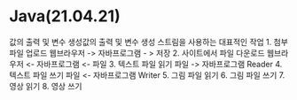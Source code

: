 # Java(21.04.21)
값의 출력 및 변수 생성값의 출력 및 변수 생성
	스트림을 사용하는 대표적인 작업
	1. 첨부파일 업로드
		웹브라우저 -> 자바프로그램 - > 저장 
	2. 사이트에서 파일 다운로드
		웹브라우저 <- 자바프로그램 <- 파일 
	3. 텍스트 파일 읽기 
		파일 -> 자바프로그램 
		Reader
	4. 텍스트 파일 쓰기 
		파일 <- 자바프로그램 
		Writer 
	5. 그림 파일 읽기
	6. 그림 파일 쓰기
	7. 영상 읽기
	8. 영상 쓰기 

